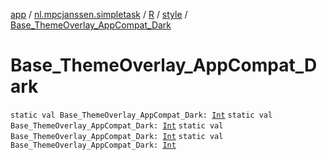 [app](../../../index.md) / [nl.mpcjanssen.simpletask](../../index.md) / [R](../index.md) / [style](index.md) / [Base_ThemeOverlay_AppCompat_Dark](.)

# Base_ThemeOverlay_AppCompat_Dark

`static val Base_ThemeOverlay_AppCompat_Dark: `[`Int`](https://kotlinlang.org/api/latest/jvm/stdlib/kotlin/-int/index.html)
`static val Base_ThemeOverlay_AppCompat_Dark: `[`Int`](https://kotlinlang.org/api/latest/jvm/stdlib/kotlin/-int/index.html)
`static val Base_ThemeOverlay_AppCompat_Dark: `[`Int`](https://kotlinlang.org/api/latest/jvm/stdlib/kotlin/-int/index.html)
`static val Base_ThemeOverlay_AppCompat_Dark: `[`Int`](https://kotlinlang.org/api/latest/jvm/stdlib/kotlin/-int/index.html)